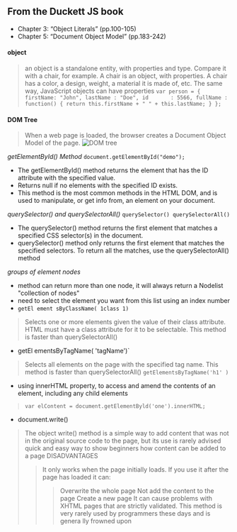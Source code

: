 ## From the Duckett JS book
+ Chapter 3: “Object Literals” (pp.100-105)
+ Chapter 5: “Document Object Model” (pp.183-242)

#### object
> an object is a standalone entity, with properties and type. Compare it with a chair, for example. A chair is an object, with properties. A chair has a color, a design, weight, a material it is made of, etc. The same way, JavaScript objects can have properties
> `var person = {
  firstName: "John",
  lastName : "Doe",
  id       : 5566,
  fullName : function() {
    return this.firstName + " " + this.lastName;
  }
};`

#### DOM Tree
> When a web page is loaded, the browser creates a Document Object Model of the page.
![DOM tree](https://upload.wikimedia.org/wikipedia/commons/thumb/5/5a/DOM-model.svg/1200px-DOM-model.svg.png)

*getElementById() Method*
`document.getElementById("demo");`
- The getElementById() method returns the element that has the ID attribute with the specified value.
- Returns null if no elements with the specified ID exists.
- This method is the most common methods in the HTML DOM, and is used to manipulate, or get info from, an element on your document.

*querySelector() and querySelectorAll()*
`querySelector()
querySelectorAll()`
- The querySelector() method returns the first element that matches a specified CSS selector(s) in the document.
- querySelector() method only returns the first element that matches the specified selectors. To return all the matches, use the querySelectorAll() method

*groups of element nodes*
* method can return more than one node, it will always return a Nodelist "collection of nodes"
* need to select the element you want from this list using an index number
* `getEl ement sByClassName( 1class 1)`
> Selects one or more elements given the value of their class attribute.
>  HTML must have a class attribute for it to be selectable.
This method is faster than querySelectorAll()
* getEl ementsByTagName( 'tagName')`
> Selects all elements on the page with the specified tag name.
This method is faster than querySelectorAll()
> `getElementsByTagName('h1' )`
* using innerHTML property, to access and amend the contents of an element, including any child elements
> `var elContent = document.getElementByld('one').innerHTML;`
* document.write()
> The object write() method is a simple way to add content that was not in the original source code to the page, but its use is rarely advised
> quick and easy way to show beginners how content can be added to a page
> DISADVANTAGES
> > It only works when the page initially loads.
> > If you use it after the page has loaded it can:
> > >  Overwrite the whole page
> > > Not add the content to the page
> > > Create a new page
> > It can cause problems with XHTML pages that are strictly validated.
> > This method is very rarely used by programmers these days and is genera lly frowned upon